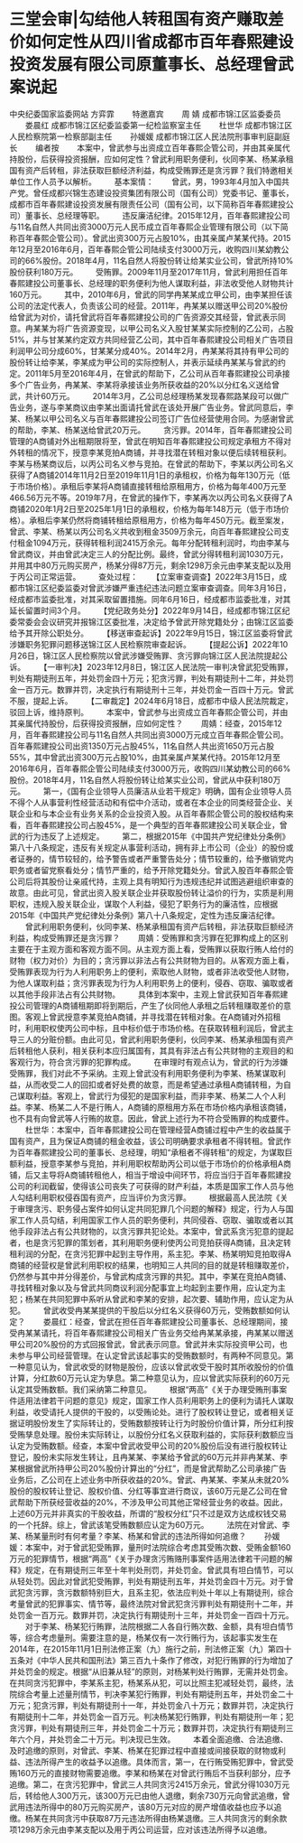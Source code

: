 # 三堂会审|勾结他人转租国有资产赚取差价如何定性从四川省成都市百年春熙建设投资发展有限公司原董事长、总经理曾武案说起

中央纪委国家监委网站 方弈霏
　　特邀嘉宾
　　周 婧 成都市锦江区监委委员
　　娄晨红 成都市锦江区纪委监委第一纪检监察室主任
　　杜世华 成都市锦江区人民检察院第一检察部副主任
　　孙媛媛 成都市锦江区人民法院刑事审判庭副庭长
　　编者按
　　本案中，曾武参与出资成立百年春熙企管公司，并由其亲属代持股份，后获得投资报酬，应如何定性？曾武利用职务便利，伙同李某、杨某承租国有资产后转租，非法获取巨额经济利益，构成受贿罪还是贪污罪？我们特邀相关单位工作人员予以解析。
　　基本案情：
　　曾武，男，1993年4月加入中国共产党。曾任成都兴锦生态建设投资集团有限公司（国有公司）党委书记、董事长，成都市百年春熙建设投资发展有限责任公司（国有公司，以下简称百年春熙建投公司）董事长、总经理等职。
　　违反廉洁纪律。2015年12月，百年春熙建投公司与11名自然人共同出资3000万元人民币成立百年春熙企业管理有限公司（以下简称百年春熙企管公司）。曾武出资300万元占股10%，由其亲属卢某某代持。2015年12月至2016年6月，百年春熙企管公司陆续支付3000万元，收购四川某幼教公司的66%股份。2018年4月，11名自然人将股份转让给某实业公司，曾武所持10%股份获利180万元。
　　受贿罪。2009年11月至2017年11月，曾武利用担任百年春熙建投公司董事长、总经理的职务便利为他人谋取利益，非法收受他人财物共计160万元。
　　其中，2010年6月，曾武的同学冉某某成立甲公司，由李某担任该公司的法定代表人，负责该公司的经营。2011年，冉某某以赠送甲公司20%股份给曾武为对价，请托曾武将百年春熙建投公司的广告资源交其经营，曾武表示同意。冉某某为将广告资源变现，以甲公司名义入股甘某某实际控制的乙公司，占股51%，并与甘某某约定双方共同经营乙公司，其中百年春熙建投公司相关广告项目利润甲公司分成60%，甘某某分成40%。2014年2月，冉某某将其持有甲公司的股份转让给李某，李某成为甲公司的实际控制人，并表示延续冉某某与曾武的约定。2011年5月至2016年4月，在曾武的帮助下，乙公司从百年春熙建投公司承接多个广告业务，冉某某、李某将承接该业务所获收益的20%以分红名义送给曾武，共计60万元。
　　2014年3月，乙公司总经理杨某发现春熙路某段可以做广告业务，遂与李某商议由李某出面请托曾武在该处开展广告业务。曾武同意后，李某、杨某以甲公司名义与百年春熙建投公司签订广告位经营使用合同。为感谢曾武的帮助，李某、杨某送给曾武20万元。
　　贪污罪。2014年，百年春熙建投公司管理的A商铺对外出租期限将至，曾武在明知百年春熙建投公司规定承租方不得对外转租的情况下，授意李某竞拍A商铺，并寻找潜在转租对象以便后续转租获利。李某与杨某商议后，以丙公司名义参与竞拍。在曾武的帮助下，李某以丙公司名义获得了A商铺2014年11月2日至2019年11月1日的承租权，价格为每年130万元（低于市场价格）。承租后李某将A商铺直接转租给原租用方，价格为每年400万元至466.56万元不等。2019年7月，在曾武的操作下，李某再次以丙公司名义获得了A商铺2020年1月2日至2025年1月1日的承租权，价格为每年148万元（低于市场价格）。承租后李某仍然将商铺转租给原租用方，价格为每年450万元。截至案发，曾武、李某、杨某以丙公司名义共收到租金3509万余元，向百年春熙建投公司支付租金1094万元，获得转租利润2415万余元。每年分配转租利润时，均由李某与曾武商议，并由曾武决定三人的分配比例。最终，曾武分得转租利润1030万元，并用其中80万元购买房产，杨某分得87万元，剩余1298万余元由李某支配以及用于丙公司正常运营。
　　查处过程：
　　【立案审查调查】2022年3月15日，成都市锦江区纪委监委对曾武涉嫌严重违纪违法问题立案审查调查。同年3月16日，经成都市监委批准，对其采取留置措施。同年6月16日，经成都市监委批准，对其延长留置时间3个月。
　　【党纪政务处分】2022年9月14日，经成都市锦江区纪委常委会会议研究并报锦江区委批准，决定给予曾武开除党籍处分；由锦江区监委给予其开除公职处分。
　　【移送审查起诉】2022年9月15日，锦江区监委将曾武涉嫌职务犯罪问题移送锦江区人民检察院审查起诉。
　　【提起公诉】2022年10月26日，锦江区人民检察院以曾武涉嫌受贿罪、贪污罪向锦江区人民法院提起公诉。
　　【一审判决】2023年12月8日，锦江区人民法院一审判决曾武犯受贿罪，判处有期徒刑五年，并处罚金四十万元；犯贪污罪，判处有期徒刑十二年，并处罚金一百万元。数罪并罚，决定执行有期徒刑十三年，并处罚金一百四十万元。曾武不服，提起上诉。
　　【二审裁定】2024年6月18日，成都市中级人民法院裁定，驳回上诉，维持原判。
　　本案中，曾武参与出资成立百年春熙企管公司，并由其亲属代持股份，后获得投资报酬，应如何定性？
　　周婧：经查，2015年12月，百年春熙建投公司与11名自然人共同出资3000万元成立百年春熙企管公司。百年春熙建投公司出资1350万元占股45%，11名自然人共出资1650万元占股55%，其中曾武出资300万元占股10%，由其亲属卢某某代持。2015年12月至2016年6月，百年春熙企管公司陆续支付3000万元，收购四川某幼教公司的66%股份。2018年4月，11名自然人将股份转让给某实业公司，曾武从中获利180万元。
　　第一，《国有企业领导人员廉洁从业若干规定》明确，国有企业领导人员不得个人从事营利性经营活动和有偿中介活动，或者在本企业的同类经营企业、关联企业和与本企业有业务关系的企业投资入股。从百年春熙企管公司的股权结构来看，百年春熙建投公司占股45%，是一个典型的百年春熙建投公司关联企业，曾武的行为违反了上述规定。
　　第二，根据2015年《中国共产党纪律处分条例》第八十八条规定，违反有关规定从事营利活动，拥有非上市公司（企业）的股份或者证券的，情节较轻的，给予警告或者严重警告处分；情节较重的，给予撤销党内职务或者留党察看处分；情节严重的，给予开除党籍处分。曾武入股百年春熙企管公司后将其股份让亲戚代持，主观上具有明知行为违规违纪并试图逃避组织审查的故意。由此可见，曾武出资入股关联企业并获取股份转让溢价的行为，实质是利用职权，违规入股关联企业，谋取个人利益，侵犯了职务行为的廉洁性，应根据2015年《中国共产党纪律处分条例》第八十八条规定，定性为违反廉洁纪律。
　　曾武利用职务便利，伙同李某、杨某承租国有资产后转租，非法获取巨额经济利益，构成受贿罪还是贪污罪？
　　周婧：受贿罪和贪污罪在犯罪构成上的区别主要在于主观方面和客观方面不同。从主观方面上看，受贿罪以获取行贿人给付的财物（权力对价）为目的；贪污罪以非法占有公共财物为目的。从客观方面上看，受贿罪表现为行为人利用职务上的便利，索取他人财物，或者非法收受他人财物，为他人谋取利益；贪污罪表现为行为人利用职务上的便利，侵吞、窃取、骗取或者以其他手段非法占有公共财物。
　　具体到本案中，主观上曾武获知百年春熙建投公司管理的A商铺租期即将到期后，产生了伙同他人承租之后转租赚取差价的意图。客观上曾武授意李某竞拍A商铺，并寻找潜在转租对象。在A商铺对外招租时，利用职权使丙公司中标，且中标价低于市场价格。在获取转租利润后，曾武主导三人的分赃份额。由此可见，曾武利用职务便利，伙同李某、杨某承租国有资产后转租他人获利，相关获利本应归属国有，其具有非法占有公共财物的主观目的和客观行为，符合贪污罪的犯罪构成。
　　在审理时有观点认为，曾武的行为涉嫌受贿罪，我们对此不予采纳。主观上曾武没有利用职务便利为李某、杨某谋取利益，从而收受二人的回扣或者好处费的故意，而是希望通过承租A商铺转租，为自己谋取利益。客观上，曾武行为侵犯的是国家利益，而非李某、杨某二人个人利益。李某、杨某二人不是行贿人，A商铺的原租用方系在市场价格内承租该商铺，也不具有向曾武等人行贿的故意。因此，曾武上述行为不符合受贿罪的构成要件。
　　杜世华：本案中，百年春熙建投公司在管理经营A商铺过程中产生的收益属于国有资产，且为保证A商铺的租金收益，该公司明确要求承租者不得转租。曾武作为百年春熙建投公司的董事长、总经理，明知“承租者不得转租”的规定，为谋取巨额利益，授意李某参与竞拍，并利用职权帮助丙公司以低于市场价的价格承租A商铺，后又主导将A商铺转租他人，相当于增设中间环节，将应当归于百年春熙建投公司的利润截留，使得该公司丧失了可获得的财产利益，本质是国家工作人员与他人勾结利用职权侵吞国有资产，应当评价为贪污罪。
　　根据最高人民法院《关于审理贪污、职务侵占案件如何认定共同犯罪几个问题的解释》规定，行为人与国家工作人员勾结，利用国家工作人员的职务便利，共同侵吞、窃取、骗取或者以其他手段非法占有公共财物的，以贪污罪共犯论处。本案中，曾武系贪污犯意的提起者，也是贪污犯罪的策划者，其利用职务便利使丙公司竞拍获得A商铺，且决定转租利润的分配，在贪污犯罪中起到主导作用，系主犯。李某、杨某明知竞拍取得A商铺的经营权是曾武利用职权的结果，也明知三人共同的目的就是转租赚取差价，仍然参与其中并分得差价，与曾武构成贪污罪的共犯。其中，李某在竞拍A商铺、寻找转租对象以及与曾武共同商议利润分配事宜上均起到主要作用，应认定为主犯；杨某在共同犯罪中系听从曾武和李某的安排，起次要、辅助作用，应认定为从犯。
　　曾武收受冉某某提供的干股后以分红名义获得60万元，受贿数额如何认定？
　　娄晨红：经查，曾武在担任百年春熙建投公司董事长、总经理期间，接受冉某某请托，将百年春熙建投公司相关广告业务交给冉某某承接，冉某某以赠送甲公司20%股份的方式回报曾武，曾武表示同意。曾武并未实际投资甲公司，也未参与甲公司经营管理。在认定曾武该起事实的受贿数额时，有两种不同意见。第一种意见认为，曾武收受的财物是股份，应该以曾武收受干股时其所收股份的价值计算，分红款60万元认定为孳息。第二种意见认为，应以曾武实际获利的60万元认定其受贿数额。我们采纳第二种意见。
　　根据“两高”《关于办理受贿刑事案件适用法律若干问题的意见》规定，国家工作人员利用职务上的便利为请托人谋取利益，收受请托人提供的干股的，以受贿论处。进行了股权转让登记，或者相关证据证明股份发生了实际转让的，受贿数额按转让行为时股份价值计算，所分红利按受贿孳息处理。股份未实际转让，以股份分红名义获取利益的，实际获利数额应当认定为受贿数额。经查，本案中曾武收受甲公司的20%股份后没有进行股权转让登记，股份未实际发生转让，且冉某某、李某给予曾武的60万元并非冉某某、李某根据曾武所持甲公司20%股份计算出的“分红”，而是曾武帮助乙公司承接广告业务后，乙公司在上述业务中所获收益的20%。曾武、冉某某、李某从未就20%股份的股权转让登记、股权价值、分红等事宜进行商议，该60万元是乙公司在曾武帮助下所获经营收益的20%，不涉及甲公司其他正常经营业务的收益。因此，上述60万元并非真实的干股收益，所谓的“股权分红”只不过是双方达成权钱交易的一个托辞。综上，曾武该笔受贿数额应认定为60万元。
　　法院在对曾武、李某、杨某量刑时有何考量？李某、杨某和曾武的违法所得如何追缴？
　　孙媛媛：本案中，对于曾武犯受贿罪，量刑时法院综合考虑其受贿次数、受贿金额160万元的犯罪情节，根据“两高”《关于办理贪污贿赂刑事案件适用法律若干问题的解释》规定，在有期徒刑三年至十年判处刑罚，并处罚金。曾武具有坦白情节，可以从轻处罚。因此对曾武犯受贿罪，判处有期徒刑五年，并处罚金四十万元。对于曾武犯贪污罪，贪污数额特别巨大，且系主犯，依法应判处十年以上有期徒刑，综合考量曾武的犯罪事实、情节等，最终法院对曾武犯贪污罪判处有期徒刑十二年，并处罚金一百万元。数罪并罚，决定执行有期徒刑十三年，并处罚金一百四十万元。
　　对于李某、杨某犯行贿罪，法院根据二人各自行贿次数、金额，具有坦白情节等，综合考虑量刑。需要注意的是，杨某仅有一次行贿行为，该起事实发生在2014年，在2015年11月1日刑法修正案（九）施行之前，刑法修正案（九）第四十五条对《中华人民共和国刑法》第三百九十条作了修改，对犯行贿罪的行为增加了并处罚金的规定。根据“从旧兼从轻”的原则，对杨某判处行贿罪，无需并处罚金。在共同贪污犯罪中，李某系主犯，杨某系从犯，可以比照主犯减轻处罚，最终，法院综合考量上述量刑情节，判决李某犯行贿罪，判处有期徒刑五年，并处罚金二十万元；犯贪污罪，判处有期徒刑十一年，并处罚金八十万元；数罪并罚，决定执行有期徒刑十二年，并处罚金一百万元。判决杨某犯行贿罪，判处有期徒刑一年；犯贪污罪，判处有期徒刑三年，并处罚金二十万元；数罪并罚，决定执行有期徒刑三年六个月，并处罚金二十万元。判决现已生效。
　　本着全面追缴、合法追缴、及时追缴的原则，对曾武、李某、杨某在犯罪过程中直接或间接获取的财物或利益、违法所得产生的收益予以追缴。具体而言，第一，在行贿受贿犯罪中，曾武受贿160万元的直接财物需要追缴。李某和杨某在对曾武行贿后不当获利部分，应予追缴。第二，在贪污犯罪中，曾武三人共同贪污2415万余元，曾武分得1030万元后，转给他人300万元，该300万元已由他人退缴，剩余730万元向曾武追缴，曾武用违法所得中的80万元购买房产，该80万元对应的房产增值收益也应予以追缴。杨某在共同贪污中获取87万元违法所得由杨某退缴。三人共同贪污的剩余款项1298万余元由李某支配以及用于丙公司运营，应对该违法所得予以追缴。